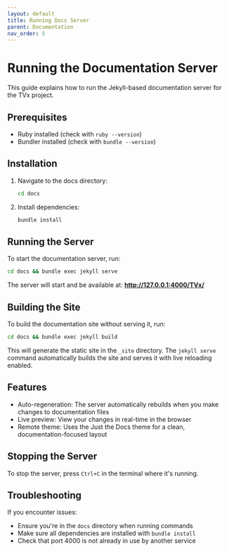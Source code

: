 ```yaml
---
layout: default
title: Running Docs Server
parent: Documentation
nav_order: 5
---
```


# Running the Documentation Server

This guide explains how to run the Jekyll-based documentation server for the TVx project.

## Prerequisites

- Ruby installed (check with `ruby --version`)
- Bundler installed (check with `bundle --version`)

## Installation

1. Navigate to the docs directory:

   ```bash
   cd docs
   ```

2. Install dependencies:

   ```bash
   bundle install
   ```

## Running the Server

To start the documentation server, run:

```bash
cd docs && bundle exec jekyll serve
```

The server will start and be available at: **<http://127.0.0.1:4000/TVx/>**

## Building the Site

To build the documentation site without serving it, run:

```bash
cd docs && bundle exec jekyll build
```

This will generate the static site in the `_site` directory. The `jekyll serve` command automatically builds the site and serves it with live reloading enabled.

## Features

- Auto-regeneration: The server automatically rebuilds when you make changes to documentation files
- Live preview: View your changes in real-time in the browser
- Remote theme: Uses the Just the Docs theme for a clean, documentation-focused layout

## Stopping the Server

To stop the server, press `Ctrl+C` in the terminal where it's running.

## Troubleshooting

If you encounter issues:

- Ensure you're in the `docs` directory when running commands
- Make sure all dependencies are installed with `bundle install`
- Check that port 4000 is not already in use by another service
